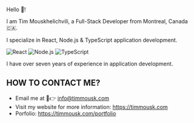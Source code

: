 Hello 👋!

I am Tim Mouskhelichvili, a Full-Stack Developer from Montreal, Canada 🇨🇦.

I specialize in React, Node.js & TypeScript application development.

![React](https://img.shields.io/badge/-React-/?style=flat-square&logo=react&logoColor=FFF&color=blue)
![Node.js](https://img.shields.io/badge/-Node.js-/?style=flat-square&logo=node.js&logoColor=FFF&color=green)
![TypeScript](https://img.shields.io/badge/-Typescript-/?style=flat-square&logo=javascript&logoColor=FFF&color=2f74c0)

I have over seven years of experience in application development.

## HOW TO CONTACT ME?
* Email me at 📧👉 info@timmousk.com
* Visit my website for more information: https://timmousk.com
* Porfolio: https://timmousk.com/portfolio
